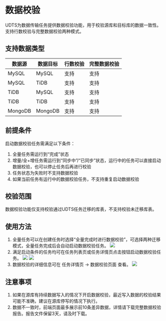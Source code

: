 # 数据校验

UDTS为数据传输任务提供数据校验功能，用于校验源库和目标库的数据一致性。支持行数校验与完整数据校验两种模式。

## 支持数据类型

| 数据源  | 数据目标 | 行数校验 | 完整数据校验 |
| ------- | -------- | -------- | ------------ |
| MySQL   | MySQL    | 支持     | 支持         |
| MySQL   | TiDB     | 支持     | 支持         |
| TiDB    | MySQL    | 支持     | 支持         |
| TiDB    | TiDB     | 支持     | 支持         |
| MongoDB | MongoDB  | 支持     | 支持         |

## 前提条件
启动数据校验任务需满足以下条件：
1. 全量任务需运行到“完成”状态
2. 增量/全+增任务需运行到“同步中”/“已同步”状态，运行中的任务可以直接启动数据校验，也可以停止任务后再进行校验
3. 任务状态为失败时不支持数据校验
4. 如果当前任务有运行中的数据校验任务，不支持重复启动数据校验

## 校验范围
数据校验功能仅支持校验通过UDTS任务迁移的库表，不支持校验未迁移库表。

## 使用方法
1. 全量任务可以在创建任务时选择“全量完成时进行数据校验”，可选择两种迁移模式，全量任务完成后会自动启动数据校验任务。
![](http://udts-doc.cn-bj.ufileos.com/validate1.png)
2. 满足启动条件的任务均可在任务列表页或任务详情页点击按钮启动数据校验任务。
![](http://udts-doc.cn-bj.ufileos.com/validate2.png)
![](http://udts-doc.cn-bj.ufileos.com/validate3.png)
3. 数据校验的详细信息可在 任务详情页 -> 数据校验页面 查看。
![](http://udts-doc.cn-bj.ufileos.com/validate4.png)

## 注意事项
1. 如果在源库有持续数据写入的情况下开启数据校验，最近写入数据的校验结果可能不准确，建议在源库停写的情况下执行。
2. 数据不一致时，前端页面最多展示前10条差异数据，详情请下载完整数据校验报告。报告文件保留3天，请及时下载。

